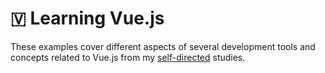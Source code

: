# 🇻 Learning Vue.js

These examples cover different aspects of several development tools and concepts related to Vue.js from my [self-directed](https://github.com/DanielBrito/self-learning) studies.
